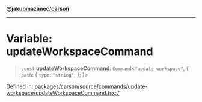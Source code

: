 [**@jakubmazanec/carson**](../README.md)

---

# Variable: updateWorkspaceCommand

> `const` **updateWorkspaceCommand**: `Command`\<`"update workspace"`, \{ `path`: \{ `type`:
> `"string"`; \}; \}\>

Defined in:
[packages/carson/source/commands/update-workspace/updateWorkspaceCommand.tsx:7](https://github.com/jakubmazanec/tools/blob/dcfb3b06be051bf99e23e7e35174b07af0f0fddd/packages/carson/source/commands/update-workspace/updateWorkspaceCommand.tsx#L7)
